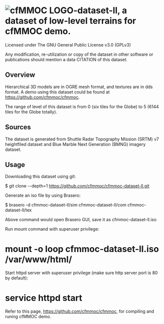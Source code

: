 # ![cfMMOC LOGO](https://github.com/cfmmoc/cfmmoc/blob/master/cfmmoc.png)-dataset-ll, a dataset of low-level terrains for cfMMOC demo.
Licensed under The GNU General Public License v3.0 (GPLv3)

Any modification, re-utilization or copy of the dataset in other software or publications should mention a data CITATION of this dataset.

## Overview

Hierarchical 3D models are in OGRE mesh format, and textures are in dds format. A demo using this dataset could be found at https://github.com/cfmmoc/cfmmoc.

The range of level of this dataset is from 0 (six tiles for the Globe) to 5 (6144 tiles for the Globe totally).

## Sources

The dataset is generated from Shuttle Radar Topography Mission (SRTM) v7 heightfiled dataset and Blue Marble Next Generation (BMNG) imagery dataset.

## Usage

Downloading this dataset using git:

$ git clone --depth=1 https://github.com/cfmmoc/cfmmoc-dataset-ll.git

Generate an iso file by using Brasero:

$ brasero -d cfmmoc-dataset-ll/sim cfmmoc-dataset-ll/com cfmmoc-dataset-ll/tex

Above command would open Brasero GUI, save it as cfmmoc-dataset-ll.iso

Run mount command with superuser privilege:

# mount -o loop cfmmoc-dataset-ll.iso /var/www/html/

Start httpd server with superuser privilege (make sure http server port is 80 by default):

# service httpd start

Refer to this page, https://github.com/cfmmoc/cfmmoc, for compiling and runing cfMMOC demo.
